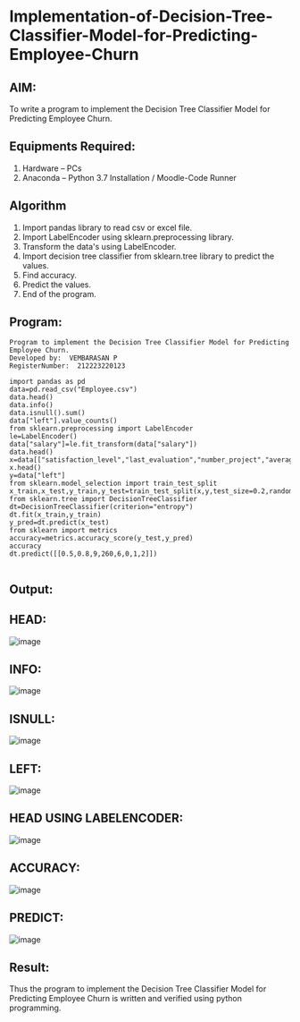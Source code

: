 # Implementation-of-Decision-Tree-Classifier-Model-for-Predicting-Employee-Churn

## AIM:
To write a program to implement the Decision Tree Classifier Model for Predicting Employee Churn.

## Equipments Required:
1. Hardware – PCs
2. Anaconda – Python 3.7 Installation / Moodle-Code Runner

## Algorithm
1. Import pandas library to read csv or excel file.
2. Import LabelEncoder using sklearn.preprocessing library.
3. Transform the data's using LabelEncoder.
4. Import decision tree classifier from sklearn.tree library to predict the values.
5. Find accuracy.
6. Predict the values.
7. End of the program.

## Program:
```
Program to implement the Decision Tree Classifier Model for Predicting Employee Churn.
Developed by:  VEMBARASAN P
RegisterNumber:  212223220123

import pandas as pd
data=pd.read_csv("Employee.csv")
data.head()
data.info()
data.isnull().sum()
data["left"].value_counts()
from sklearn.preprocessing import LabelEncoder
le=LabelEncoder()
data["salary"]=le.fit_transform(data["salary"])
data.head()
x=data[["satisfaction_level","last_evaluation","number_project","average_montly_hours","time_spend_company","Work_accident","promotion_last_5years","salary"]]
x.head()
y=data["left"]
from sklearn.model_selection import train_test_split
x_train,x_test,y_train,y_test=train_test_split(x,y,test_size=0.2,random_state=100)
from sklearn.tree import DecisionTreeClassifier
dt=DecisionTreeClassifier(criterion="entropy")
dt.fit(x_train,y_train)
y_pred=dt.predict(x_test)
from sklearn import metrics 
accuracy=metrics.accuracy_score(y_test,y_pred)
accuracy
dt.predict([[0.5,0.8,9,260,6,0,1,2]])


```

## Output:

## HEAD:

![image](https://user-images.githubusercontent.com/98681990/174658785-dbeb43ad-725b-44e9-88d1-1971e6b605fd.png)

## INFO:

![image](https://user-images.githubusercontent.com/98681990/174659151-628fca92-47fa-4abc-ab4a-2aa82452d9f3.png)

## ISNULL:

![image](https://user-images.githubusercontent.com/98681990/174659210-dfa89fd7-a2ac-45ce-b1ed-2a6e556b6b91.png)

## LEFT:

![image](https://user-images.githubusercontent.com/98681990/174659236-28bfb25c-e1e1-4906-8fc1-63c48b85ac2a.png)

## HEAD USING LABELENCODER:

![image](https://user-images.githubusercontent.com/98681990/174659261-6ae628e0-828e-4c2e-95ba-602b70d14b36.png)

## ACCURACY:

![image](https://user-images.githubusercontent.com/98681990/174659305-84fd74dd-13ee-4ef2-b0ef-e540c59a6354.png)

## PREDICT:

![image](https://user-images.githubusercontent.com/98681990/174659331-e6df8723-51b2-4988-9fbe-9cfd012cadc8.png)


## Result:
Thus the program to implement the  Decision Tree Classifier Model for Predicting Employee Churn is written and verified using python programming.
